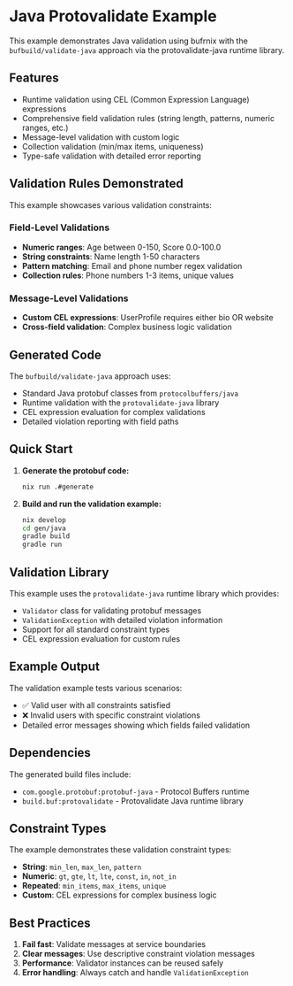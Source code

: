 # Java Protovalidate Example

This example demonstrates Java validation using bufrnix with the `bufbuild/validate-java` approach via the protovalidate-java runtime library.

## Features

- Runtime validation using CEL (Common Expression Language) expressions
- Comprehensive field validation rules (string length, patterns, numeric ranges, etc.)
- Message-level validation with custom logic
- Collection validation (min/max items, uniqueness)
- Type-safe validation with detailed error reporting

## Validation Rules Demonstrated

This example showcases various validation constraints:

### Field-Level Validations
- **Numeric ranges**: Age between 0-150, Score 0.0-100.0
- **String constraints**: Name length 1-50 characters
- **Pattern matching**: Email and phone number regex validation
- **Collection rules**: Phone numbers 1-3 items, unique values

### Message-Level Validations
- **Custom CEL expressions**: UserProfile requires either bio OR website
- **Cross-field validation**: Complex business logic validation

## Generated Code

The `bufbuild/validate-java` approach uses:
- Standard Java protobuf classes from `protocolbuffers/java`
- Runtime validation with the `protovalidate-java` library
- CEL expression evaluation for complex validations
- Detailed violation reporting with field paths

## Quick Start

1. **Generate the protobuf code:**
   ```bash
   nix run .#generate
   ```

2. **Build and run the validation example:**
   ```bash
   nix develop
   cd gen/java
   gradle build
   gradle run
   ```

## Validation Library

This example uses the `protovalidate-java` runtime library which provides:
- `Validator` class for validating protobuf messages
- `ValidationException` with detailed violation information
- Support for all standard constraint types
- CEL expression evaluation for custom rules

## Example Output

The validation example tests various scenarios:
- ✅ Valid user with all constraints satisfied
- ❌ Invalid users with specific constraint violations
- Detailed error messages showing which fields failed validation

## Dependencies

The generated build files include:
- `com.google.protobuf:protobuf-java` - Protocol Buffers runtime
- `build.buf:protovalidate` - Protovalidate Java runtime library

## Constraint Types

The example demonstrates these validation constraint types:
- **String**: `min_len`, `max_len`, `pattern`
- **Numeric**: `gt`, `gte`, `lt`, `lte`, `const`, `in`, `not_in`
- **Repeated**: `min_items`, `max_items`, `unique`
- **Custom**: CEL expressions for complex business logic

## Best Practices

1. **Fail fast**: Validate messages at service boundaries
2. **Clear messages**: Use descriptive constraint violation messages
3. **Performance**: Validator instances can be reused safely
4. **Error handling**: Always catch and handle `ValidationException`